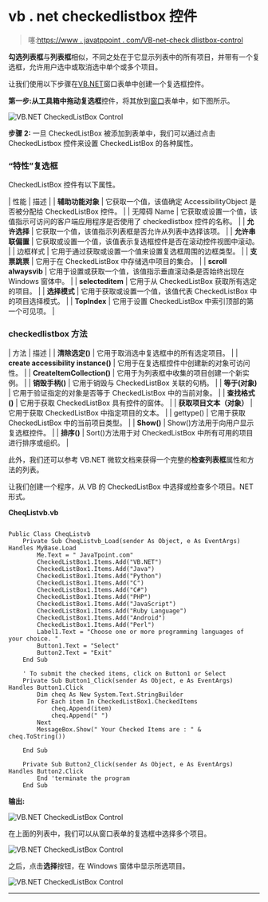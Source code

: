 # vb . net checkedlistbox 控件

> 噻:[https://www . javatppoint . com/VB-net-check dlistbox-control](https://www.javatpoint.com/vb-net-checkedlistbox-control)

**勾选列表框**与**列表框**相似，不同之处在于它显示列表中的所有项目，并带有一个复选框，允许用户选中或取消选中单个或多个项目。

让我们使用以下步骤在[VB.NET](https://www.javatpoint.com/vb-net)窗口表单中创建一个复选框控件。

**第一步:**从工具箱中拖动**复选框**控件，将其放到[窗口](https://www.javatpoint.com/windows)表单中，如下图所示。

![VB.NET CheckedListBox Control](../Images/fc799229df7fbb5ef2ee90c3a31b2461.png)

**步骤 2:** 一旦 CheckedListBox 被添加到表单中，我们可以通过点击 CheckedListbox 控件来设置 CheckedListBox 的各种属性。

### “特性”复选框

CheckedListBox 控件有以下属性。

| 性能 | 描述 |
| **辅助功能对象** | 它获取一个值，该值确定 AccessibilityObject 是否被分配给 CheckedListBox 控件。 |
| 无障碍 Name | 它获取或设置一个值，该值指示可访问的客户端应用程序是否使用了 checkedlistbox 控件的名称。 |
| **允许选择** | 它获取一个值，该值指示列表框是否允许从列表中选择该项。 |
| **允许串联偏置** | 它获取或设置一个值，该值表示复选框控件是否在滚动控件视图中滚动。 |
| 边框样式 | 它用于通过获取或设置一个值来设置复选框周围的边框类型。 |
| **支票跳票** | 它用于在 CheckedListBox 中存储选中项目的集合。 |
| **scroll alwaysvib** | 它用于设置或获取一个值，该值指示垂直滚动条是否始终出现在 Windows 窗体中。 |
| **selecteditem** | 它用于从 CheckedListBox 获取所有选定的项目。 |
| **选择模式** | 它用于获取或设置一个值，该值代表 CheckedListBox 中的项目选择模式。 |
| **TopIndex** | 它用于设置 CheckedListBox 中索引顶部的第一个可见项。 |

### checkedlistbox 方法

| 方法 | 描述 |
| **清除选定()** | 它用于取消选中复选框中的所有选定项目。 |
| **create accessibility instance()** | 它用于在复选框控件中创建新的对象可访问性。 |
| **CreateItemCollection()** | 它用于为列表框中收集的项目创建一个新实例。 |
| **销毁手柄()** | 它用于销毁与 CheckedListBox 关联的句柄。 |
| **等于(对象)** | 它用于验证指定的对象是否等于 CheckedListBox 中的当前对象。 |
| **查找格式()** | 它用于获取 CheckedListBox 具有控件的窗体。 |
| **获取项目文本（对象）** | 它用于获取 CheckedListBox 中指定项目的文本。 |
| gettype() | 它用于获取 CheckedListBox 中的当前项目类型。 |
| **Show()** | Show()方法用于向用户显示复选框控件。 |
| **排序()** | Sort()方法用于对 CheckedListBox 中所有可用的项目进行排序或组织。 |

此外，我们还可以参考 VB.NET 微软文档来获得一个完整的**检查列表框**属性和方法的列表。

让我们创建一个程序，从 VB 的 CheckedListBox 中选择或检查多个项目。NET 形式。

**CheqListvb.vb**

```

Public Class CheqListvb
    Private Sub CheqListvb_Load(sender As Object, e As EventArgs) Handles MyBase.Load
        Me.Text = " JavaTpoint.com"
        CheckedListBox1.Items.Add("VB.NET")
        CheckedListBox1.Items.Add("Java")
        CheckedListBox1.Items.Add("Python")
        CheckedListBox1.Items.Add("C")
        CheckedListBox1.Items.Add("C#")
        CheckedListBox1.Items.Add("PHP")
        CheckedListBox1.Items.Add("JavaScript")
        CheckedListBox1.Items.Add("Ruby Language")
        CheckedListBox1.Items.Add("Android")
        CheckedListBox1.Items.Add("Perl")
        Label1.Text = "Choose one or more programming languages of your choice. "
        Button1.Text = "Select"
        Button2.Text = "Exit"
    End Sub

    ' To submit the checked items, click on Button1 or Select
    Private Sub Button1_Click(sender As Object, e As EventArgs) Handles Button1.Click
        Dim cheq As New System.Text.StringBuilder
        For Each item In CheckedListBox1.CheckedItems
            cheq.Append(item)
            cheq.Append(" ")
        Next
        MessageBox.Show(" Your Checked Items are : " & cheq.ToString())

    End Sub

    Private Sub Button2_Click(sender As Object, e As EventArgs) Handles Button2.Click
        End 'terminate the program
    End Sub

```

**输出:**

![VB.NET CheckedListBox Control](../Images/d8fdc73331453efd8f5dc849549a9cba.png)

在上面的列表中，我们可以从窗口表单的复选框中选择多个项目。

![VB.NET CheckedListBox Control](../Images/d4b2e8dd2df3938aa082fb98b36f4782.png)

之后，点击**选择**按钮，在 Windows 窗体中显示所选项目。

![VB.NET CheckedListBox Control](../Images/74143d85cdaaaa38f73b10ac0c79ed77.png)

* * *